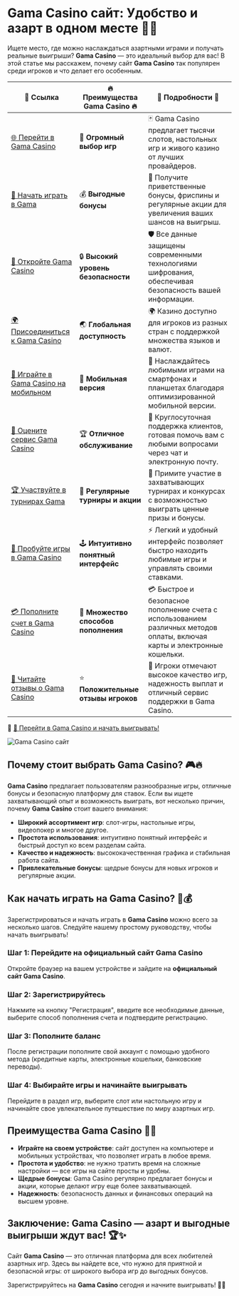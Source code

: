 # Gama Casino сайт: Удобство и азарт в одном месте 🎰💎

Ищете место, где можно наслаждаться азартными играми и получать реальные выигрыши? **Gama Casino** — это идеальный выбор для вас! В этой статье мы расскажем, почему сайт **Gama Casino** так популярен среди игроков и что делает его особенным.

| 🔗 **Ссылка**                                         | 🔥 **Преимущества Gama Casino** 🔥  | 🌟 **Подробности** 🌟 |
|-----------------------------------------------------|-------------------------------------|----------------------|
| [🌐 Перейти в Gama Casino](https://brandplay.link/j6NMKsDz) | 🎰 **Огромный выбор игр**            | 🃏 Gama Casino предлагает тысячи слотов, настольных игр и живого казино от лучших провайдеров. |
| [💸 Начать играть в Gama](https://brandplay.link/j6NMKsDz) | 💰 **Выгодные бонусы**                | 🎁 Получите приветственные бонусы, фриспины и регулярные акции для увеличения ваших шансов на выигрыш. |
| [🔐 Откройте Gama Casino](https://brandplay.link/j6NMKsDz) | 🔒 **Высокий уровень безопасности**    | 🛡️ Все данные защищены современными технологиями шифрования, обеспечивая безопасность вашей информации. |
| [🌍 Присоединиться к Gama Casino](https://brandplay.link/j6NMKsDz) | 🌏 **Глобальная доступность**         | 🌍 Казино доступно для игроков из разных стран с поддержкой множества языков и валют. |
| [📱 Играйте в Gama Casino на мобильном](https://brandplay.link/j6NMKsDz) | 📲 **Мобильная версия**                | 📱 Наслаждайтесь любимыми играми на смартфонах и планшетах благодаря оптимизированной мобильной версии. |
| [🔧 Оцените сервис Gama Casino](https://brandplay.link/j6NMKsDz) | 🏆 **Отличное обслуживание**          | 🤝 Круглосуточная поддержка клиентов, готовая помочь вам с любыми вопросами через чат и электронную почту. |
| [🏆 Участвуйте в турнирах Gama](https://brandplay.link/j6NMKsDz) | 🎉 **Регулярные турниры и акции**      | 🥇 Примите участие в захватывающих турнирах и конкурсах с возможностью выиграть ценные призы и бонусы. |
| [🎯 Пробуйте игры в Gama Casino](https://brandplay.link/j6NMKsDz) | 🕹️ **Интуитивно понятный интерфейс**   | ⚡ Легкий и удобный интерфейс позволяет быстро находить любимые игры и управлять своими ставками. |
| [💳 Пополните счет в Gama Casino](https://brandplay.link/j6NMKsDz) | 💸 **Множество способов пополнения**    | 💳 Быстрое и безопасное пополнение счета с использованием различных методов оплаты, включая карты и электронные кошельки. |
| [💬 Читайте отзывы о Gama Casino](https://brandplay.link/j6NMKsDz) | ⭐ **Положительные отзывы игроков**     | 👏 Игроки отмечают высокое качество игр, надежность выплат и отличный сервис поддержки в Gama Casino. |

🔗 [🚀 Перейти в Gama Casino и начать выигрывать!](https://brandplay.link/j6NMKsDz)

![Gama Casino сайт](https://imgbb.ru/frontend/posts/creation/2023-07-22/oi161jo2va9xnz4uodk35psn1qej265k1wj.jpg)

## Почему стоит выбрать Gama Casino? 🎮🔥

**Gama Casino** предлагает пользователям разнообразные игры, отличные бонусы и безопасную платформу для ставок. Если вы ищете захватывающий опыт и возможность выиграть, вот несколько причин, почему **Gama Casino** стоит вашего внимания:

- **Широкий ассортимент игр**: слот-игры, настольные игры, видеопокер и многое другое.
- **Простота использования**: интуитивно понятный интерфейс и быстрый доступ ко всем разделам сайта.
- **Качество и надежность**: высококачественная графика и стабильная работа сайта.
- **Привлекательные бонусы**: щедрые бонусы для новых игроков и регулярные акции.

## Как начать играть на Gama Casino? 🚀💰

Зарегистрироваться и начать играть в **Gama Casino** можно всего за несколько шагов. Следуйте нашему простому руководству, чтобы начать выигрывать!

### Шаг 1: Перейдите на официальный сайт Gama Casino
Откройте браузер на вашем устройстве и зайдите на **официальный сайт Gama Casino**.

### Шаг 2: Зарегистрируйтесь
Нажмите на кнопку "Регистрация", введите все необходимые данные, выберите способ пополнения счета и подтвердите регистрацию.

### Шаг 3: Пополните баланс
После регистрации пополните свой аккаунт с помощью удобного метода (кредитные карты, электронные кошельки, банковские переводы).

### Шаг 4: Выбирайте игры и начинайте выигрывать
Перейдите в раздел игр, выберите слот или настольную игру и начинайте свое увлекательное путешествие по миру азартных игр.

## Преимущества Gama Casino 🌟🎲

- **Играйте на своем устройстве**: сайт доступен на компьютере и мобильных устройствах, что позволяет играть в любое время.
- **Простота и удобство**: не нужно тратить время на сложные настройки — все игры на сайте просты и удобны.
- **Щедрые бонусы**: Gama Casino регулярно предлагает бонусы и акции, которые делают игру еще более захватывающей.
- **Надежность**: безопасность данных и финансовых операций на высшем уровне.

## Заключение: Gama Casino — азарт и выгодные выигрыши ждут вас! 🏆✨

Сайт **Gama Casino** — это отличная платформа для всех любителей азартных игр. Здесь вы найдете все, что нужно для приятной и безопасной игры: от широкого выбора игр до выгодных бонусов.

Зарегистрируйтесь на **Gama Casino** сегодня и начните выигрывать! 🎰💥
